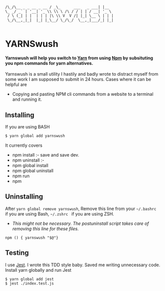 ```                     __                    _     
/\_/\__ _ _ __ _ __ / _\_      ___   _ ___| |__  
\_ _/ _` | '__| '_ \\ \\ \ /\ / / | | / __| '_ \ 
 / \ (_| | |  | | | |\ \\ V  V /| |_| \__ \ | | |
 \_/\__,_|_|  |_| |_\__/ \_/\_/  \__,_|___/_| |_|
                                                 
```
# YARNSwush
#### Yarnswush will help you switch to [Yarn](https://yarnpkg.com/) from using [Npm](http://npmjs.com/) by subsituting you npm commands for yarn alternatives. 

Yarnswush is a small utility I hastily and badly wrote to distract myself from some work I am supposed to submit in 24 hours. Cases where it can be helpful are
- Copying and pasting NPM cli commands from a website to a terminal and running it.
 
## Installing
If you are using BASH
```bash
$ yarn global add yarnswush

```


It currently covers 
- npm install :- save and save dev.
- npm uninstall :- 
- npm global install 
- npm global uninstall
- npm run 
- npm 

## Uninstalling
After `yarn global remove yarnswush`, Remove this line from your `~/.bashrc ` if you are using Bash, `~/.zshrc ` if you are using ZSH. 
- *This might not be necessary. The postuninstall script takes care of removing this line for these files.*
```
npm () { yarnswush "$@"}
```


## Testing
I use [Jest](https://jestjs.io/docs/en/getting-started). I wrote this TDD style baby. Saved me writing unnecessary code. 
Install yarn globally and run Jest
```
$ yarn global add jest
$ jest ./index.test.js
```
